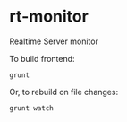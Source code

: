 # rt-monitor

Realtime Server monitor

To build frontend:

```
grunt
```

Or, to rebuild on file changes:

```
grunt watch
```


